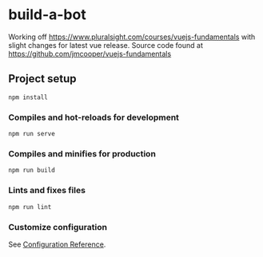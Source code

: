 # build-a-bot
Working off https://www.pluralsight.com/courses/vuejs-fundamentals with slight changes for latest vue release.
Source code found at https://github.com/jmcooper/vuejs-fundamentals


## Project setup
```
npm install
```

### Compiles and hot-reloads for development
```
npm run serve
```

### Compiles and minifies for production
```
npm run build
```

### Lints and fixes files
```
npm run lint
```

### Customize configuration
See [Configuration Reference](https://cli.vuejs.org/config/).
